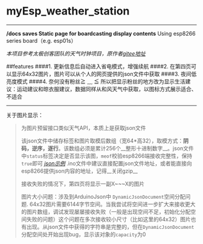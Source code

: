 # myEsp_weather_station
---------------------------------------------------------------------------------

__/docs saves Static page for boardcasting display contents__
Using esp8266 series board（e.g. esp01s）

_本项目参考太极创客团队的天气时钟项目，原作者[gitee地址](https://gitee.com/taijichuangke/bilibili_weather_clock)_

##features
####1. 更新信息后自动进入省电模式，增强续航
####2. 在第四页可以显示64x32图片，图片可以从个人的网页提供的json文件中获取
####3. 夜间低亮度模式
####4. 奈何没有粉丝≧ ﹏ ≦  所以把显示粉丝的地方改为显示生活建议：运动建议和晾衣服建议，数据同样从和风天气中获取，以图标方式展示适合、不适合

--------------------------------------------------------------------------
关于图片显示：

>为图片预留接口类似天气API，本质上是获取json文件
>
>该json文件中储存标签和图片取模后数组（宽64*高32），取模方式：__阴码，逆序，逐行__。该数组必须是累计256个__整形十进制数字__。json文件中`status`标签决定是否显示该图，`meof`校验esp8266端接收完整性，保持`true`即可
>_[json示例]()_
>.ino文件中建议直接配置json文件地址，或者能直接向esp8266提供json内容的地址，记得__关闭gzip__
> 
> 接收失败的情况下，第四页将显示一副X~~~X的图片
>
> 图片大小问题：涉及到ArduinoJson中 `DynamicJsonDocument`空间分配问题. 64x32图片需要6144字节空间。当我尝试将空间进一步扩大来接收更大的图片数组，调试发现屡屡接收失败（一般是出现空间不足，初始化分配空间失败的问题）这个问题在多次接收较小尺寸（比如这里的64x32）图片也有出现。从json文件中获得的字符串是完整的，但在`DynamicJsonDocument`分配空间处开始出现bug，显示该对象的`capacity`为0
